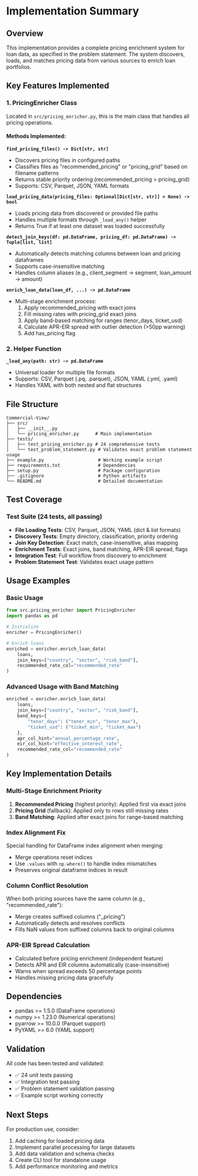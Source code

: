# Implementation Summary

## Overview
This implementation provides a complete pricing enrichment system for loan data, as specified in the problem statement. The system discovers, loads, and matches pricing data from various sources to enrich loan portfolios.

## Key Features Implemented

### 1. PricingEnricher Class
Located in `src/pricing_enricher.py`, this is the main class that handles all pricing operations.

#### Methods Implemented:

**`find_pricing_files() -> Dict[str, str]`**
- Discovers pricing files in configured paths
- Classifies files as "recommended_pricing" or "pricing_grid" based on filename patterns
- Returns stable priority ordering (recommended_pricing > pricing_grid)
- Supports: CSV, Parquet, JSON, YAML formats

**`load_pricing_data(pricing_files: Optional[Dict[str, str]] = None) -> bool`**
- Loads pricing data from discovered or provided file paths
- Handles multiple formats through `_load_any()` helper
- Returns True if at least one dataset was loaded successfully

**`detect_join_keys(df: pd.DataFrame, pricing_df: pd.DataFrame) -> Tuple[list, list]`**
- Automatically detects matching columns between loan and pricing dataframes
- Supports case-insensitive matching
- Handles column aliases (e.g., client_segment → segment, loan_amount → amount)

**`enrich_loan_data(loan_df, ...) -> pd.DataFrame`**
- Multi-stage enrichment process:
  1. Apply recommended_pricing with exact joins
  2. Fill missing rates with pricing_grid exact joins
  3. Apply band-based matching for ranges (tenor_days, ticket_usd)
  4. Calculate APR-EIR spread with outlier detection (>50pp warning)
  5. Add has_pricing flag

### 2. Helper Function

**`_load_any(path: str) -> pd.DataFrame`**
- Universal loader for multiple file formats
- Supports: CSV, Parquet (.pq, .parquet), JSON, YAML (.yml, .yaml)
- Handles YAML with both nested and flat structures

## File Structure

```
Commercial-View/
├── src/
│   ├── __init__.py
│   └── pricing_enricher.py      # Main implementation
├── tests/
│   ├── test_pricing_enricher.py # 24 comprehensive tests
│   └── test_problem_statement.py # Validates exact problem statement usage
├── example.py                    # Working example script
├── requirements.txt              # Dependencies
├── setup.py                      # Package configuration
├── .gitignore                    # Python artifacts
└── README.md                     # Detailed documentation

```

## Test Coverage

### Test Suite (24 tests, all passing)
- **File Loading Tests**: CSV, Parquet, JSON, YAML (dict & list formats)
- **Discovery Tests**: Empty directory, classification, priority ordering
- **Join Key Detection**: Exact match, case-insensitive, alias mapping
- **Enrichment Tests**: Exact joins, band matching, APR-EIR spread, flags
- **Integration Test**: Full workflow from discovery to enrichment
- **Problem Statement Test**: Validates exact usage pattern

## Usage Examples

### Basic Usage
```python
from src.pricing_enricher import PricingEnricher
import pandas as pd

# Initialize
enricher = PricingEnricher()

# Enrich loans
enriched = enricher.enrich_loan_data(
    loans,
    join_keys=["country", "sector", "risk_band"],
    recommended_rate_col="recommended_rate"
)
```

### Advanced Usage with Band Matching
```python
enriched = enricher.enrich_loan_data(
    loans,
    join_keys=["country", "sector", "risk_band"],
    band_keys={
        "tenor_days": ("tenor_min", "tenor_max"),
        "ticket_usd": ("ticket_min", "ticket_max")
    },
    apr_col_hint="annual_percentage_rate",
    eir_col_hint="effective_interest_rate",
    recommended_rate_col="recommended_rate"
)
```

## Key Implementation Details

### Multi-Stage Enrichment Priority
1. **Recommended Pricing** (highest priority): Applied first via exact joins
2. **Pricing Grid** (fallback): Applied only to rows still missing rates
3. **Band Matching**: Applied after exact joins for range-based matching

### Index Alignment Fix
Special handling for DataFrame index alignment when merging:
- Merge operations reset indices
- Use `.values` with `np.where()` to handle index mismatches
- Preserves original dataframe indices in result

### Column Conflict Resolution
When both pricing sources have the same column (e.g., "recommended_rate"):
- Merge creates suffixed columns ("_pricing")
- Automatically detects and resolves conflicts
- Fills NaN values from suffixed columns back to original columns

### APR-EIR Spread Calculation
- Calculated before pricing enrichment (independent feature)
- Detects APR and EIR columns automatically (case-insensitive)
- Warns when spread exceeds 50 percentage points
- Handles missing pricing data gracefully

## Dependencies

- pandas >= 1.5.0 (DataFrame operations)
- numpy >= 1.23.0 (Numerical operations)
- pyarrow >= 10.0.0 (Parquet support)
- PyYAML >= 6.0 (YAML support)

## Validation

All code has been tested and validated:
- ✅ 24 unit tests passing
- ✅ Integration test passing
- ✅ Problem statement validation passing
- ✅ Example script working correctly

## Next Steps

For production use, consider:
1. Add caching for loaded pricing data
2. Implement parallel processing for large datasets
3. Add data validation and schema checks
4. Create CLI tool for standalone usage
5. Add performance monitoring and metrics
